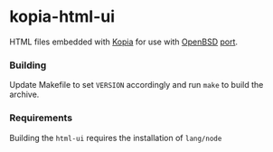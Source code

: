 # kopia-html-ui
HTML files embedded with [Kopia](https://kopia.io) for use with [OpenBSD](https://www.openbsd.org) [port](http://cvsweb.openbsd.org/cgi-bin/cvsweb/ports/sysutils/kopia/).

### Building
Update Makefile to set `VERSION` accordingly and run `make` to build the archive.

### Requirements
Building the `html-ui` requires the installation of `lang/node`
